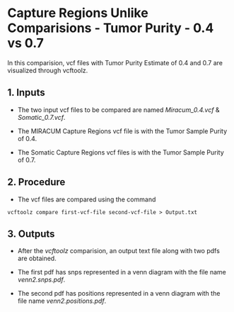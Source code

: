 # Capture Regions Unlike Comparisions - Tumor Purity - 0.4 vs 0.7 

In this comparision, vcf files with Tumor Purity Estimate of 0.4 and 0.7 are visualized through vcftoolz.

## 1. Inputs

* The two input vcf files to be compared are named *Miracum_0.4.vcf* & *Somatic_0.7.vcf*.

* The MIRACUM Capture Regions vcf file is with the Tumor Sample Purity of 0.4.

* The Somatic Capture Regions vcf files is with the Tumor Sample Purity of 0.7.

## 2. Procedure

* The vcf files are compared using the command

```
vcftoolz compare first-vcf-file second-vcf-file > Output.txt
```

## 3. Outputs

* After the *vcftoolz* comparision, an output text file along with two pdfs are obtained.

* The first pdf has snps represented in a venn diagram with the file name *venn2.snps.pdf*.

* The second pdf has positions represented in a venn diagram with the file name *venn2.positions.pdf*.

